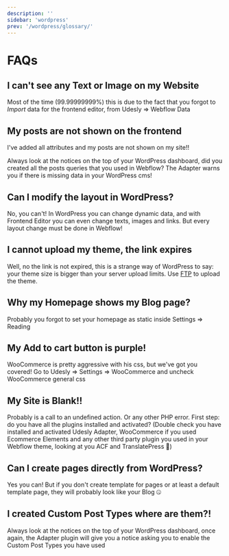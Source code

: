 ```yaml
---
description: ''
sidebar: 'wordpress'
prev: '/wordpress/glossary/'
---
```


# FAQs

## I can't see any Text or Image on my Website

Most of the time (99.99999999%) this is due to the fact that you forgot to *Import* data for the frontend editor, from Udesly => Webflow Data

## My posts are not shown on the frontend

I've added all attributes and my posts are not shown on my site!! 

Always look at the notices on the top of your WordPress dashboard, did you created all the posts queries that you used in Webflow? The Adapter warns you if there is missing data in your WordPress cms!

## Can I modify the layout in WordPress?

No, you can't! In WordPress you can change dynamic data, and with Frontend Editor you can even change texts, images and links. But every layout change must be done in Webflow!

## I cannot upload my theme, the link expires

Well, no the link is not expired, this is a strange way of WordPress to say: your theme size is bigger than your server upload limits. Use [FTP](https://filezilla-project.org/) to upload the theme.

## Why my Homepage shows my Blog page?

Probably you forgot to set your homepage as static inside Settings => Reading

## My Add to cart button is purple!

WooCommerce is pretty aggressive with his css, but we've got you covered! Go to Udesly => Settings => WooCommerce and uncheck WooCommerce general css 

## My Site is Blank!!

Probably is a call to an undefined action. Or any other PHP error. First step: do you have all the plugins installed and activated? (Double check you have installed and activated Udesly Adapter, WooCommerce if you used Ecommerce Elements and any other third party plugin you used in your Webflow theme, looking at you ACF and TranslatePress 👀)


## Can I create pages directly from WordPress?

Yes you can! But if you don't create template for pages or at least a default template page, they will probably look like your Blog 🤐

## I created Custom Post Types where are them?!

Always look at the notices on the top of your WordPress dashboard, once again, the Adapter plugin will give you a notice asking you to enable the Custom Post Types you have used


